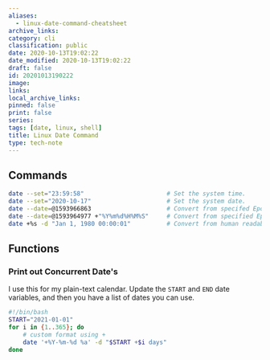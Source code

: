 ```yaml
---
aliases:
  - linux-date-command-cheatsheet
archive_links: 
category: cli
classification: public
date: 2020-10-13T19:02:22
date_modified: 2020-10-13T19:02:22
draft: false
id: 20201013190222
image: 
links: 
local_archive_links: 
pinned: false
print: false
series: 
tags: [date, linux, shell]
title: Linux Date Command
type: tech-note
---
```


## Commands

```sh
date --set="23:59:58"                       # Set the system time.
date --set="2020-10-17"                     # Set the system date.
date --date=@1593966863                     # Convert from specifed Epoch time.
date --date=@1593964977 +"%Y%m%d%H%M%S"     # Convert from specified Epoch time to specific format.
date +%s -d "Jan 1, 1980 00:00:01"          # Convert from human readable to Epoch.
```

## Functions

### Print out Concurrent Date's

I use this for my plain-text calendar. Update the `START` and `END` date variables, and then you have a list of dates you can use.

```sh
#!/bin/bash
START="2021-01-01"
for i in {1..365}; do
    # custom format using +
    date '+%Y-%m-%d %a' -d "$START +$i days"
done
```

